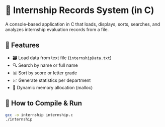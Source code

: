 # 🧾 Internship Records System (in C)

A console-based application in C that loads, displays, sorts, searches, and analyzes internship evaluation records from a file.

## 📌 Features

- 🗃️ Load data from text file (`internshipData.txt`)
- 🔍 Search by name or full name
- 📊 Sort by score or letter grade
- 📈 Generate statistics per department
- 🧠 Dynamic memory allocation (malloc)

## 🔧 How to Compile & Run

```bash
gcc -o internship internship.c
./internship
